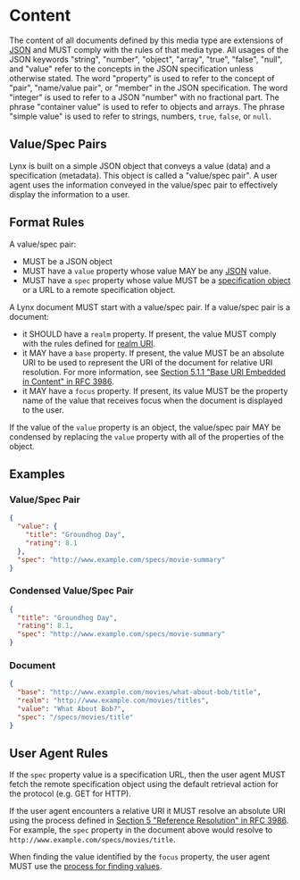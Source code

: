# Content

The content of all documents defined by this media type are extensions of [JSON](../#json) and MUST comply with the rules of that media type. All usages of the JSON keywords "string", "number", "object", "array", "true", "false", "null", and "value" refer to the concepts in the JSON specification unless otherwise stated. The word "property" is used to refer to the concept of "pair", "name/value pair", or "member" in the JSON specification. The word "integer" is used to refer to a JSON "number" with no fractional part. The phrase "container value" is used to refer to objects and arrays. The phrase "simple value" is used to refer to strings, numbers, `true`, `false`, or `null`.

## Value/Spec Pairs

Lynx is built on a simple JSON object that conveys a value (data) and a specification (metadata). This object is called a "value/spec pair". A user agent uses the information conveyed in the value/spec pair to effectively display the information to a user.

## Format Rules

A value/spec pair:

- MUST be a JSON object
- MUST have a `value` property whose value MAY be any [JSON](../#json) value.
- MUST have a `spec` property whose value MUST be a [specification object](../specifications/) or a URL to a remote specification object.

A Lynx document MUST start with a value/spec pair. If a value/spec pair is a document:

- it SHOULD have a `realm` property. If present, the value MUST comply with the rules defined for [realm URI](../realm/).
- it MAY have a `base` property. If present, the value MUST be an absolute URI to be used to represent the URI of the document for relative URI resolution. For more information, see [Section 5.1.1 "Base URI Embedded in Content" in RFC 3986](../references/index.md#rfc-3986).
- it MAY have a `focus` property. If present, its value MUST be the property name of the value that receives focus
when the document is displayed to the user.

If the value of the `value` property is an object, the value/spec pair MAY be condensed by
replacing the `value` property with all of the properties of the object.

## Examples

### Value/Spec Pair

```json
{
  "value": {
    "title": "Groundhog Day",
    "rating": 8.1
  },
  "spec": "http://www.example.com/specs/movie-summary"
}
```

### Condensed Value/Spec Pair

```json
{
  "title": "Groundhog Day",
  "rating": 8.1,
  "spec": "http://www.example.com/specs/movie-summary"
}
```

### Document

```json
{
  "base": "http://www.example.com/movies/what-about-bob/title",
  "realm": "http://www.example.com/movies/titles",
  "value": "What About Bob?",
  "spec": "/specs/movies/title"
}
```

## User Agent Rules

If the `spec` property value is a specification URL, then the user agent MUST fetch the remote specification object using the default retrieval action for the protocol (e.g. GET for HTTP).

If the user agent encounters a relative URI it MUST resolve an absolute URI using the process defined in [Section 5 "Reference Resolution" in RFC 3986](../references/index.md#rfc-3986). For example, the `spec` property in the document above would resolve to `http://www.example.com/specs/movies/title`.

When finding the value identified by the `focus` property, the user agent MUST use the [process for finding values](../processes/finding_values.md).
